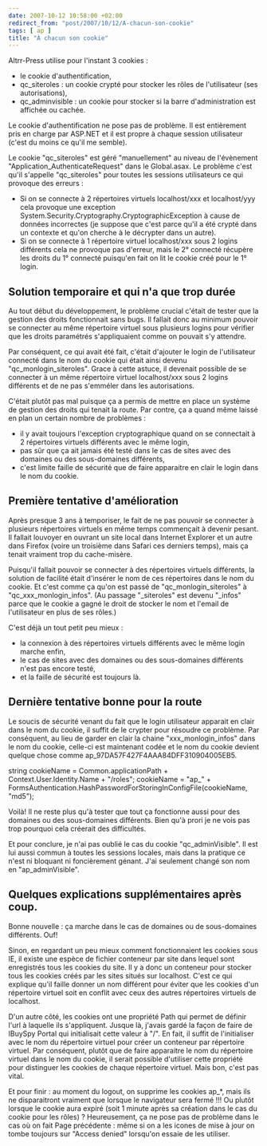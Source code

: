```yaml
---
date: 2007-10-12 10:58:00 +02:00
redirect_from: "post/2007/10/12/A-chacun-son-cookie"
tags: [ ap ]
title: "À chacun son cookie"
---
```


Altrr-Press utilise pour l'instant 3 cookies :

* le cookie d'authentification,
* qc_siteroles : un cookie crypté pour stocker les rôles de l'utilisateur
(ses autorisations),
* qc_adminvisible : un cookie pour stocker si la barre d'administration est
affichée ou cachée.

Le cookie d'authentification ne pose pas de problème. Il est entièrement
pris en charge par ASP.NET et il est propre à chaque session utilisateur (c'est
du moins ce qu'il me semble).

Le cookie "qc_siteroles" est géré "manuellement" au niveau de l'évènement
"Application_AuthenticateRequest" dans le Global.asax. Le problème c'est qu'il
s'appelle "qc_siteroles" pour toutes les sessions utilisateurs ce qui provoque
des erreurs :

* Si on se connecte à 2 répertoires virtuels localhost/xxx et localhost/yyy
cela provoque une exception System.Security.Cryptography.CryptographicException
à cause de données incorrectes (je suppose que c'est parce qu'il a été crypté
dans un contexte et qu'on cherche à le décrypter dans un autre).
* Si on se connecte à 1 répertoire virtuel localhost/xxx sous 2 logins
différents cela ne provoque pas d'erreur, mais le 2° connecté récupère les
droits du 1° connecté puisqu'en fait on lit le cookie créé pour le 1°
login.

## Solution temporaire et qui n'a que trop durée

Au tout début du développement, le problème crucial c'était de tester que la
gestion des droits fonctionnait sans bugs. Il fallait donc au minimum pouvoir
se connecter au même répertoire virtuel sous plusieurs logins pour vérifier que
les droits paramétrés s'appliquaient comme on pouvait s'y attendre.

Par conséquent, ce qui avait été fait, c'était d'ajouter le login de
l'utilisateur connecté dans le nom du cookie qui était ainsi devenu
"qc_monlogin_siteroles". Grace à cette astuce, il devenait possible de se
connecter à un même répertoire virtuel localhost/xxx sous 2 logins différents
et de ne pas s'emméler dans les autorisations.

C'était plutôt pas mal puisque ça a permis de mettre en place un système de
gestion des droits qui tenait la route. Par contre, ça a quand même laissé en
plan un certain nombre de problèmes :

* il y avait toujours l'exception cryptographique quand on se connectait à 2
répertoires virtuels différents avec le même login,
* pas sûr que ça ait jamais été testé dans le cas de sites avec des domaines
ou des sous-domaines différents,
* c'est limite faille de sécurité que de faire apparaitre en clair le login
dans le nom du cookie.

## Première tentative d'amélioration

Après presque 3 ans à temporiser, le fait de ne pas pouvoir se connecter à
plusieurs répertoires virtuels en même temps commençait à devenir pesant. Il
fallait louvoyer en ouvrant un site local dans Internet Explorer et un autre
dans Firefox (voire un troisième dans Safari ces derniers temps), mais ça
tenait vraiment trop du cache-misère.

Puisqu'il fallait pouvoir se connecter à des répertoires virtuels
différents, la solution de facilité était d'insérer le nom de ces répertoires
dans le nom du cookie. Et c'est comme ça qu'on est passé de
"qc_monlogin_siteroles" à "qc_xxx_monlogin_infos". (Au passage "_siteroles" est
devenu "_infos" parce que le cookie a gagné le droit de stocker le nom et
l'email de l'utilisateur en plus de ses rôles.)

C'est déjà un tout petit peu mieux :

* la connexion à des répertoires virtuels différents avec le même login
marche enfin,
* le cas de sites avec des domaines ou des sous-domaines différents n'est pas
encore testé,
* et la faille de sécurité est toujours là.

## Dernière tentative bonne pour la route

Le soucis de sécurité venant du fait que le login utilisateur apparait en
clair dans le nom du cookie, il suffit de le crypter pour résoudre ce problème.
Par conséquent, au lieu de garder en clair la chaine "xxx_monlogin_infos" dans
le nom du cookie, celle-ci est maintenant codée et le nom du cookie devient
quelque chose comme ap_97DA57F427F4AAA84DFF310904005EB5.

string cookieName = Common.applicationPath + Context.User.Identity.Name +
"/roles"; cookieName = "ap_" +
FormsAuthentication.HashPasswordForStoringInConfigFile(cookieName, "md5");

Voilà! Il ne reste plus qu'à tester que tout ça fonctionne aussi pour des
domaines ou des sous-domaines différents. Bien qu'à prori je ne vois pas trop
pourquoi cela créerait des difficultés.

Et pour conclure, je n'ai pas oublié le cas du cookie "qc_adminVisible". Il
est lui aussi commun à toutes les sessions locales, mais dans la pratique ce
n'est ni bloquant ni foncièrement génant. J'ai seulement changé son nom en
"ap_adminVisible".

## Quelques explications supplémentaires après coup.

Bonne nouvelle : ça marche dans le cas de domaines ou de sous-domaines
différents. Ouf!

Sinon, en regardant un peu mieux comment fonctionnaient les cookies sous IE,
il existe une espèce de fichier conteneur par site dans lequel sont enregistrés
tous les cookies du site. Il y a donc un conteneur pour stocker tous les
cookies créés par les sites situés sur localhost. C'est ce qui explique qu'il
faille donner un nom différent pour éviter que les cookies d'un répertoire
virtuel soit en conflit avec ceux des autres répertoires virtuels de
localhost.

D'un autre côté, les cookies ont une propriété Path qui permet de définir
l'url à laquelle ils s'appliquent. Jusque là, j'avais gardé la façon de faire
de IBuySpy Portal qui initialisait cette valeur à "/". En fait, il suffit de
l'initialiser avec le nom du répertoire virtuel pour créer un conteneur par
répertoire virtuel. Par conséquent, plutôt que de faire apparaitre le nom du
répertoire virtuel dans le nom du cookie, il serait possible d'utiliser cette
propriété pour distinguer les cookies de chaque répertoire virtuel. Mais bon,
c'est pas vital.

Et pour finir : au moment du logout, on supprime les cookies ap_*, mais ils
ne disparaitront vraiment que lorsque le navigateur sera fermé !!! Ou plutôt
lorsque le cookie aura expiré (soit 1 minute après sa création dans le cas du
cookie pour les rôles) ? Heureusement, ça ne pose pas de problème dans le cas
où on fait Page précédente : même si on a les icones de mise à jour on tombe
toujours sur "Access denied" lorsqu'on essaie de les utiliser.
